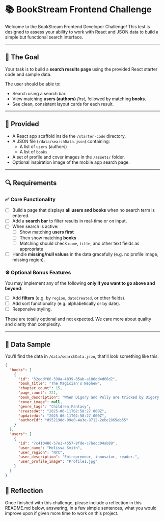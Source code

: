 # 📚 BookStream Frontend Challenge

Welcome to the BookStream Frontend Developer Challenge! This test is designed to assess your ability to work with React and JSON data to build a simple but functional search interface.

---

## 🧠 The Goal

Your task is to build a **search results page** using the provided React starter code and sample data.

The user should be able to:

- Search using a search bar.
- View matching **users (authors)** _first_, followed by matching **books**.
- See clean, consistent layout cards for each result.

---

## 📁 Provided

- A React app scaffold inside the `/starter-code` directory.
- A JSON file (`/data/searchData.json`) containing:
  - A list of `users` (authors)
  - A list of `books`
- A set of profile and cover images in the `/assets/` folder.
- Optional inspiration image of the mobile app search page.

---

## 🔍 Requirements

### ✅ Core Functionality

- [ ] Build a page that displays **all users and books** when no search term is entered.
- [ ] Add a **search bar** to filter results in real-time or on input.
- [ ] When search is active:
  - [ ] Show matching **users first**
  - [ ] Then show matching **books**
  - [ ] Matching should check `name`, `title`, and other text fields as appropriate
- [ ] Handle **missing/null values** in the data gracefully (e.g. no profile image, missing region).

### ⚙️ Optional Bonus Features

You may implement any of the following **only if you want to go above and beyond**:

- [ ] Add **filters** (e.g. by `region`, `dateCreated`, or other fields).
- [ ] Add sort functionality (e.g. alphabetically or by date).
- [ ] Responsive styling.

These are totally optional and not expected. We care more about quality and clarity than complexity.

---

## 🧪 Data Sample

You’ll find the data in `/data/searchData.json`, that'll look something like this:

```json
{
  "books": [
    {
      "id": "52eddf60-398a-4839-85ab-a186dd4d66d2",
      "book_title": "The Magician’s Nephew",
      "chapter_count": 15,
      "page_count": 221,
      "book_description": "When Digory and Polly are tricked by Digory’s peculiar Uncle Andrew into becoming part of an experiment, they set off on the adventure of a lifetime. What happens to the children when they touch Uncle Andrew’s magic rings is far beyond anything even the old magician could have imagined. Hurtled into the Wood between the Worlds, the children soon find that they can enter many worlds through the mysterious pools there. In one world they encounter the evil Queen Jadis, who wreaks havoc in the streets of London when she is accidentally brought back with them. When they finally manage to pull her out of London, unintentionally taking along Uncle Andrew and a coachman with his horse, they find themselves in what will come to be known as the land of Narnia.",
      "cover_image": null,
      "genre_tags": "Children,Fantasy",
      "createdAt": "2025-06-11T02:58:27.000Z",
      "updatedAt": "2025-06-11T02:58:27.000Z",
      "authorId": "d952198d-09e0-4a3e-8712-2ebe2865eb55"
    }
  ],
  "users": [
    {
      "id": "7c410486-57e1-4557-8fde-c7becc04ab89",
      "user_name": "Melissa Smith",
      "user_region": "NYC",
      "user_description": "Entrepreneur, innovator, reader.",
      "user_profile_image": "Profile1.jpg"
    }
  ]
}
```

## 📝 Reflection

Once finished with this challenge, please include a reflection in this README.md below, answering, in a few simple sentences, what you would improve upon if given more time to work on this project.
